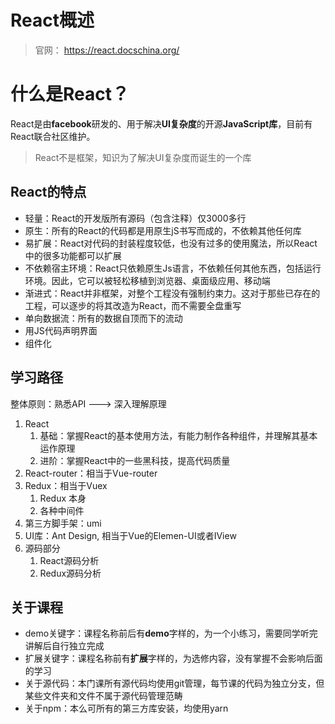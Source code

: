 # React概述

> 官网： https://react.docschina.org/

# 什么是React？

React是由**facebook**研发的、用于解决**UI复杂度**的开源**JavaScript库**，目前有React联合社区维护。

> React不是框架，知识为了解决UI复杂度而诞生的一个库

## React的特点

- 轻量：React的开发版所有源码（包含注释）仅3000多行
- 原生：所有的React的代码都是用原生jS书写而成的，不依赖其他任何库
- 易扩展：React对代码的封装程度较低，也没有过多的使用魔法，所以React中的很多功能都可以扩展
- 不依赖宿主环境：React只依赖原生Js语言，不依赖任何其他东西，包括运行环境。因此，它可以被轻松移植到浏览器、桌面级应用、移动端
- 渐进式：React并非框架，对整个工程没有强制约束力。这对于那些已存在的工程，可以逐步的将其改造为React，而不需要全盘重写
- 单向数据流：所有的数据自顶而下的流动
- 用JS代码声明界面
- 组件化

## 学习路径

整体原则：熟悉API ---> 深入理解原理

1. React
    1. 基础：掌握React的基本使用方法，有能力制作各种组件，并理解其基本运作原理
    2. 进阶：掌握React中的一些黑科技，提高代码质量
2. React-router：相当于Vue-router
3. Redux：相当于Vuex
    1. Redux 本身
    2. 各种中间件
4. 第三方脚手架：umi
5. UI库：Ant Design, 相当于Vue的Elemen-UI或者IView
6. 源码部分
    1. React源码分析
    2. Redux源码分析

## 关于课程

* demo关键字：课程名称前后有**demo**字样的，为一个小练习，需要同学听完讲解后自行独立完成
* 扩展关键字：课程名称前有**扩展**字样的，为选修内容，没有掌握不会影响后面的学习
* 关于源代码：本门课所有源代码均使用git管理，每节课的代码为独立分支，但某些文件夹和文件不属于源代码管理范畴
* 关于npm：本么可所有的第三方库安装，均使用yarn 